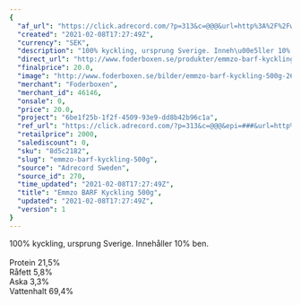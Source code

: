 ```yaml
---
{
  "af_url": "https://click.adrecord.com/?p=313&c=@@@&url=http%3A%2F%2Fwww.foderboxen.se%2Fprodukter%2Femmzo-barf-kyckling-500g%2C263",
  "created": "2021-02-08T17:27:49Z",
  "currency": "SEK",
  "description": "100% kyckling, ursprung Sverige. Inneh\u00e5ller 10% ben.\nProtein 21,5%\nR\u00e5fett 5,8%\nAska 3,3%\nVattenhalt 69,4%",
  "direct_url": "http://www.foderboxen.se/produkter/emmzo-barf-kyckling-500g,263",
  "finalprice": 20.0,
  "image": "http://www.foderboxen.se/bilder/emmzo-barf-kyckling-500g-263.png",
  "merchant": "Foderboxen",
  "merchant_id": 46146,
  "onsale": 0,
  "price": 20.0,
  "project": "6be1f25b-1f2f-4509-93e9-dd8b42b96c1a",
  "ref_url": "https://click.adrecord.com/?p=313&c=@@@&epi=###&url=http%3A%2F%2Fwww.foderboxen.se%2Fprodukter%2Femmzo-barf-kyckling-500g%2C263",
  "retailprice": 2000,
  "salediscount": 0,
  "sku": "8d5c2182",
  "slug": "emmzo-barf-kyckling-500g",
  "source": "Adrecord Sweden",
  "source_id": 270,
  "time_updated": "2021-02-08T17:27:49Z",
  "title": "Emmzo BARF Kyckling 500g",
  "updated": "2021-02-08T17:27:49Z",
  "version": 1
}
---
```


<p>100% kyckling, ursprung Sverige. Innehåller 10% ben.<br><br>Protein 21,5%<br>Råfett 5,8%<br>Aska 3,3%<br>Vattenhalt 69,4%</p>

